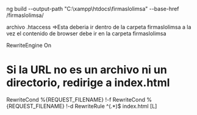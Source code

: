 ng build --output-path "C:\xampp\htdocs\firmaslolimsa" --base-href /firmaslolimsa/


archivo  .htaccess  =>Esta deberia ir dentro de la carpeta firmaslolimsa a la vez el contenido de browser debe ir en la carpeta firmaslolimsa

RewriteEngine On
# Si la URL no es un archivo ni un directorio, redirige a index.html
RewriteCond %{REQUEST_FILENAME} !-f
RewriteCond %{REQUEST_FILENAME} !-d
RewriteRule ^(.*)$ index.html [L]